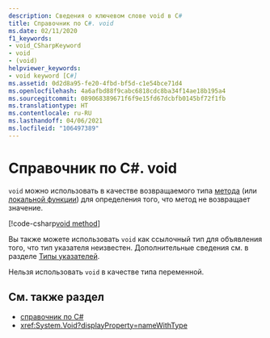 ```yaml
---
description: Сведения о ключевом слове void в C#
title: Справочник по C#. void
ms.date: 02/11/2020
f1_keywords:
- void_CSharpKeyword
- void
- (void)
helpviewer_keywords:
- void keyword [C#]
ms.assetid: 0d2d8a95-fe20-4fbd-bf5d-c1e54bce71d4
ms.openlocfilehash: 4a6afbd88f9cabc6818cdc8ba34f14ae18b195a4
ms.sourcegitcommit: 089068389671f6f9e15fd67dcbfb0145bf72f1fb
ms.translationtype: HT
ms.contentlocale: ru-RU
ms.lasthandoff: 04/06/2021
ms.locfileid: "106497389"
---
```

# <a name="void-c-reference"></a>Справочник по C#. void

`void` можно использовать в качестве возвращаемого типа [метода](../../programming-guide/classes-and-structs/methods.md) (или [локальной функции](../../programming-guide/classes-and-structs/local-functions.md)) для определения того, что метод не возвращает значение.

[!code-csharp[void method](snippets/shared/VoidType.cs#VoidExample)]

Вы также можете использовать `void` как ссылочный тип для объявления того, что тип указателя неизвестен. Дополнительные сведения см. в разделе [Типы указателей](../unsafe-code.md#pointer-types).

Нельзя использовать `void` в качестве типа переменной.

## <a name="see-also"></a>См. также раздел

- [справочник по C#](../index.md)
- <xref:System.Void?displayProperty=nameWithType>
